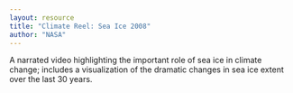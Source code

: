 ```yaml
---
layout: resource
title: "Climate Reel: Sea Ice 2008"
author: "NASA"
---
```


A narrated video highlighting the important role of sea ice in climate change; includes a visualization of the dramatic changes in sea ice extent over the last 30 years.
